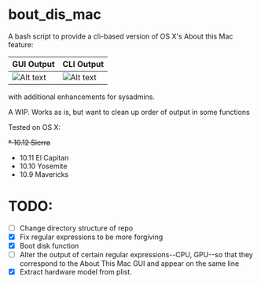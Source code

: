 # bout_dis_mac

A bash script to provide a cli-based version of OS X's About this Mac feature:

GUI Output   | CLI Output
----------   | ----------
![Alt text](https://github.com/marshki/bout_dis_mac/blob/master/about_this.png "bout_dis_mac")   | ![Alt text](https://github.com/marshki/bout_dis_mac/blob/master/bout_dis_cli.png "bout_dis_cli")

with additional enhancements for sysadmins.

A WIP. Works as is, but want to clean up order of output in some functions

Tested on OS X:

~~* 10.12 Sierra~~
* 10.11 El Capitan
* 10.10 Yosemite
* 10.9 Mavericks

# TODO:

- [ ] Change directory structure of repo
- [x] Fix regular expressions to be more forgiving  
- [x] Boot disk function
- [ ] Alter the output of certain regular expressions--CPU, GPU--so that they correspond to the About This Mac GUI and appear on the same line 
- [x] Extract hardware model from plist. 
